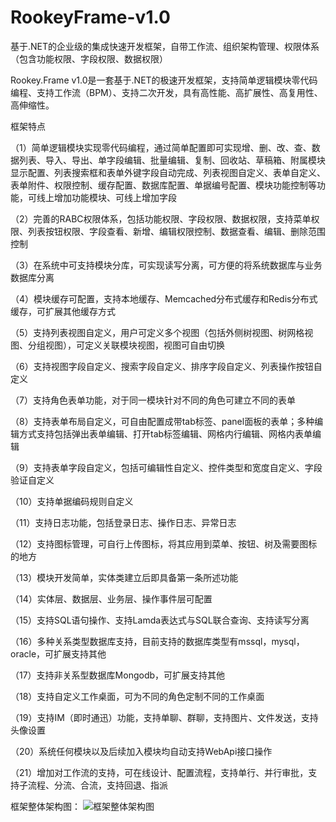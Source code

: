 #   RookeyFrame-v1.0
基于.NET的企业级的集成快速开发框架，自带工作流、组织架构管理、权限体系（包含功能权限、字段权限、数据权限）

   Rookey.Frame v1.0是一套基于.NET的极速开发框架，支持简单逻辑模块零代码编程、支持工作流（BPM）、支持二次开发，具有高性能、高扩展性、高复用性、高伸缩性。

框架特点

（1）简单逻辑模块实现零代码编程，通过简单配置即可实现增、删、改、查、数据列表、导入、导出、单字段编辑、批量编辑、复制、回收站、草稿箱、附属模块显示配置、列表搜索框和表单外键字段自动完成、列表视图自定义、表单自定义、表单附件、权限控制、缓存配置、数据库配置、单据编号配置、模块功能控制等功能，可线上增加功能模块、可线上增加字段

（2）完善的RABC权限体系，包括功能权限、字段权限、数据权限，支持菜单权限、列表按钮权限、字段查看、新增、编辑权限控制、数据查看、编辑、删除范围控制

（3）在系统中可支持模块分库，可实现读写分离，可方便的将系统数据库与业务数据库分离

（4）模块缓存可配置，支持本地缓存、Memcached分布式缓存和Redis分布式缓存，可扩展其他缓存方式

（5）支持列表视图自定义，用户可定义多个视图（包括外侧树视图、树网格视图、分组视图），可定义关联模块视图，视图可自由切换

（6）支持视图字段自定义、搜索字段自定义、排序字段自定义、列表操作按钮自定义

（7）支持角色表单功能，对于同一模块针对不同的角色可建立不同的表单

（8）支持表单布局自定义，可自由配置成带tab标签、panel面板的表单；多种编辑方式支持包括弹出表单编辑、打开tab标签编辑、网格内行编辑、网格内表单编辑

（9）支持表单字段自定义，包括可编辑性自定义、控件类型和宽度自定义、字段验证自定义

（10）支持单据编码规则自定义

（11）支持日志功能，包括登录日志、操作日志、异常日志

（12）支持图标管理，可自行上传图标，将其应用到菜单、按钮、树及需要图标的地方

（13）模块开发简单，实体类建立后即具备第一条所述功能

（14）实体层、数据层、业务层、操作事件层可配置

（15）支持SQL语句操作、支持Lamda表达式与SQL联合查询、支持读写分离

（16）多种关系类型数据库支持，目前支持的数据库类型有mssql，mysql，oracle，可扩展支持其他

（17）支持非关系型数据库Mongodb，可扩展支持其他

（18）支持自定义工作桌面，可为不同的角色定制不同的工作桌面

（19）支持IM（即时通迅）功能，支持单聊、群聊，支持图片、文件发送，支持头像设置

（20）系统任何模块以及后续加入模块均自动支持WebApi接口操作

（21）增加对工作流的支持，可在线设计、配置流程，支持单行、并行审批，支持子流程、分流、合流，支持回退、指派

框架整体架构图：
![](https://git.oschina.net/uploads/images/2017/0415/154046_07183231_883652.png "框架整体架构图")